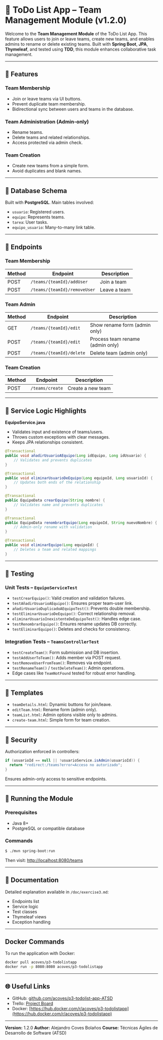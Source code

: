 # 📝 ToDo List App – Team Management Module (v1.2.0)

Welcome to the **Team Management Module** of the ToDo List App. This feature allows users to join or leave teams, create new teams, and enables admins to rename or delete existing teams. Built with **Spring Boot**, **JPA**, **Thymeleaf**, and tested using **TDD**, this module enhances collaborative task management.

---

## 🚀 Features

### Team Membership

* Join or leave teams via UI buttons.
* Prevent duplicate team membership.
* Bidirectional sync between users and teams in the database.

### Team Administration (Admin-only)

* Rename teams.
* Delete teams and related relationships.
* Access protected via admin check.

### Team Creation

* Create new teams from a simple form.
* Avoid duplicates and blank names.

---

## 🧱 Database Schema

Built with **PostgreSQL**. Main tables involved:

* `usuario`: Registered users.
* `equipo`: Represents teams.
* `tarea`: User tasks.
* `equipo_usuario`: Many-to-many link table.


---

## 🧱 Endpoints

### Team Membership

| Method | Endpoint                     | Description  |
| ------ | ---------------------------- | ------------ |
| POST   | `/teams/{teamId}/addUser`    | Join a team  |
| POST   | `/teams/{teamId}/removeUser` | Leave a team |

### Team Admin

| Method | Endpoint                 | Description                      |
| ------ | ------------------------ | -------------------------------- |
| GET    | `/teams/{teamId}/edit`   | Show rename form (admin only)    |
| POST   | `/teams/{teamId}/edit`   | Process team rename (admin only) |
| POST   | `/teams/{teamId}/delete` | Delete team (admin only)         |

### Team Creation

| Method | Endpoint        | Description       |
| ------ | --------------- | ----------------- |
| POST   | `/teams/create` | Create a new team |

---

## 🧠 Service Logic Highlights

**EquipoService.java**

* Validates input and existence of teams/users.
* Throws custom exceptions with clear messages.
* Keeps JPA relationships consistent.

```java
@Transactional
public void añadirUsuarioAEquipo(Long idEquipo, Long idUsuario) {
    // Validates and prevents duplicates
}

@Transactional
public void eliminarUsuarioDeEquipo(Long equipoId, Long usuarioId) {
    // Updates both ends of the relationship
}

@Transactional
public EquipoData crearEquipo(String nombre) {
    // Validates name and prevents duplicates
}

@Transactional
public EquipoData renombrarEquipo(Long equipoId, String nuevoNombre) {
    // Admin-only rename with validation
}

@Transactional
public void eliminarEquipo(Long equipoId) {
    // Deletes a team and related mappings
}
```

---

## 🧪 Testing

### Unit Tests – `EquipoServiceTest`

* `testCrearEquipo()`: Valid creation and validation failures.
* `testAñadirUsuarioAEquipo()`: Ensures proper team-user link.
* `añadirUsuarioDuplicadoAEquipoTest()`: Prevents double membership.
* `testEliminarUsuarioDeEquipo()`: Correct relationship removal.
* `eliminarUsuarioInexistenteDeEquipoTest()`: Handles edge case.
* `testRenombrarEquipo()`: Ensures rename updates DB correctly.
* `testEliminarEquipo()`: Deletes and checks for consistency.

### Integration Tests – `TeamsControllerTest`

* `testCreateTeam()`: Form submission and DB insertion.
* `testAddUserToTeam()`: Adds member via POST request.
* `testRemoveUserFromTeam()`: Removes via endpoint.
* `testRenameTeam()` / `testDeleteTeam()`: Admin operations.
* Edge cases like `TeamNotFound` tested for robust error handling.

---

## 🎨 Templates

* `teamDetails.html`: Dynamic buttons for join/leave.
* `editTeam.html`: Rename form (admin only).
* `teamList.html`: Admin options visible only to admins.
* `create-team.html`: Simple form for team creation.

---

## 🔐 Security

Authorization enforced in controllers:

```java
if (usuarioId == null || !usuarioService.isAdmin(usuarioId)) {
  return "redirect:/teams?error=Acceso no autorizado";
}
```

Ensures admin-only access to sensitive endpoints.

---

## 🔧 Running the Module

### Prerequisites

* Java 8+
* PostgreSQL or compatible database

### Commands

```bash
$ ./mvn spring-boot:run
```

Then visit:
[http://localhost:8080/teams](http://localhost:8080/teams)

---

## 🧾 Documentation

Detailed explanation available in `/doc/exercise3.md`:

* Endpoints list
* Service logic
* Test classes
* Thymeleaf views
* Exception handling

---
## Docker Commands

To run the application with Docker:

```bash
docker pull acoves/p3-todolistapp
docker run -p 8080:8080 acoves/p3-todolistapp
```
--- 

## 🌐 Useful Links

* GitHub: [github.com/acoves/p3-todolist-app-ATSD](https://github.com/acoves/p3-todolist-app-ATSD)
* Trello: [Project Board](https://trello.com/invite/b/67e275084f990f292deb22ad/ATTId1d9bb29fd24e1f08359a3d9bf56dde546F9F226/p2-p3-to-do-list-app)
* Docker: [https://hub.docker.com/r/acoves/p3-todolistapp](https://hub.docker.com/r/acoves/p3-todolistapp)
---

**Version:** 1.2.0
**Author:** Alejandro Coves Bolaños
**Course:** Técnicas Ágiles de Desarrollo de Software (ATSD)
